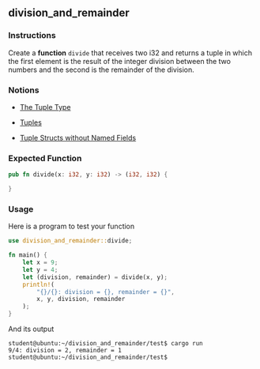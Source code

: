 ## division_and_remainder

### Instructions

Create a **function** `divide` that receives two i32 and returns a tuple in which the first element is the result of the integer division between the two numbers and the second is the remainder of the division.

### Notions

- [The Tuple Type](https://doc.rust-lang.org/stable/book/ch03-02-data-types.html?highlight=accessing%20a%20tuple#compound-types)

- [Tuples](https://doc.rust-lang.org/rust-by-example/primitives/tuples.html)

- [Tuple Structs without Named Fields](https://doc.rust-lang.org/stable/book/ch05-01-defining-structs.html?highlight=tuple#using-tuple-structs-without-named-fields-to-create-different-types)

### Expected Function

```rust
pub fn divide(x: i32, y: i32) -> (i32, i32) {

}
```

### Usage

Here is a program to test your function

```rust
use division_and_remainder::divide;

fn main() {
    let x = 9;
    let y = 4;
    let (division, remainder) = divide(x, y);
    println!(
        "{}/{}: division = {}, remainder = {}",
        x, y, division, remainder
    );
}
```

And its output

```console
student@ubuntu:~/division_and_remainder/test$ cargo run
9/4: division = 2, remainder = 1
student@ubuntu:~/division_and_remainder/test$
```
